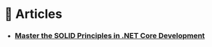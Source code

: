 # :orange_book: Articles

- ### [Master the SOLID Principles in .NET Core Development](https://levelup.gitconnected.com/mastering-solid-principles-in-net-core-development-5e13cd5a627a?source=email-e25001bf84bf-1689720826876-digest.reader-5517fd7b58a6-5e13cd5a627a----13-58------------------b5d983a2_ad5e_4a3d_a28e_333e06b54ea6-1)
